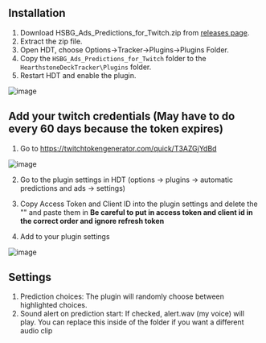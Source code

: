 ## Installation

1. Download HSBG_Ads_Predictions_for_Twitch.zip from [releases page](https://github.com/HS-Tools/hsbg-stream-automation/releases).
2. Extract the zip file.
3. Open HDT, choose Options->Tracker->Plugins->Plugins Folder.
4. Copy the `HSBG_Ads_Predictions_for_Twitch` folder to the `HearthstoneDeckTracker\Plugins` folder.
5. Restart HDT and enable the plugin.

![image](https://i.imgur.com/kOsfufm.png)

## Add your twitch credentials (May have to do every 60 days because the token expires)
1. Go to https://twitchtokengenerator.com/quick/T3AZGjYdBd

![image](https://i.imgur.com/7DcITnC.png)

2. Go to the plugin settings in HDT (options -> plugins -> automatic predictions and ads -> settings)

3. Copy Access Token and Client ID into the plugin settings and delete the "" and paste them in **Be careful to put in access token and client id in the correct order and ignore refresh token**

4. Add to your plugin settings

![image](https://i.imgur.com/oPgEdOH.png)

## Settings
1. Prediction choices: The plugin will randomly choose between highlighted choices.
2. Sound alert on prediction start: If checked, alert.wav (my voice) will play. You can replace this inside of the folder if you want a different audio clip
